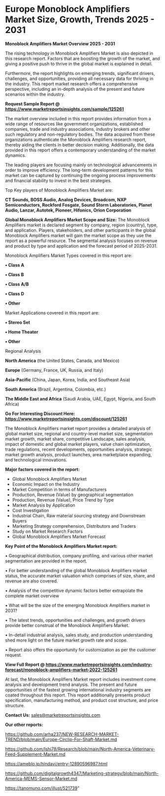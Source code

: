 # Europe Monoblock Amplifiers Market Size, Growth, Trends 2025 - 2031

<Strong> Monoblock Amplifiers Market Overview 2025 - 2031</strong>

The rising technology in Monoblock Amplifiers Market is also depicted in this research report. Factors that are boosting the growth of the market, and giving a positive push to thrive in the global market is explained in detail.

Furthermore, the report highlights on emerging trends, significant drivers, challenges, and opportunities, providing all necessary data for thriving in the industry. This report market research offers a comprehensive perspective, including an in-depth analysis of the present and future scenarios within the industry.

<strong>Request Sample Report @ <a href=https://www.marketreportsinsights.com/sample/125261>https://www.marketreportsinsights.com/sample/125261</a></strong>

The market overview included in this report provides information from a wide range of resources like government organizations, established companies, trade and industry associations, industry brokers and other such regulatory and non-regulatory bodies. The data acquired from these organizations authenticate the Monoblock Amplifiers research report, thereby aiding the clients in better decision making. Additionally, the data provided in this report offers a contemporary understanding of the market dynamics.

The leading players are focusing mainly on technological advancements in order to improve efficiency. The long-term development patterns for this market can be captured by continuing the ongoing process improvements and financial stability to invest in the best strategies.

Top Key players of Monoblock Amplifiers Market are:

<strong>CT Sounds, BOSS Audio, Analog Devices, Broadcom, NXP Semiconductors, Rockford Fosgate, Sound Storm Laboratories, Planet Audio, Lanzar, Autotek, Pioneer, Hifonics, Orion Corporation</strong>

<strong><b>Global Monoblock Amplifiers Market Scope and Size:</b></strong>
The Monoblock Amplifiers market is declared segment by company, region (country), type, and application. Players, stakeholders, and other participants in the global Monoblock Amplifiers market will gain the market scope as they use the report as a powerful resource. The segmental analysis focuses on revenue and product by type and application and the forecast period of 2025-2031.

Monoblock Amplifiers Market Types covered in this report are:

<strong>• Class A

• Class B

• Class A/B

• Class D

• Other</strong>

Market Applications covered in this report are:

<strong>• Stereo Set

• Home Theater

• Other</strong> 

Regional Analysis

<strong>North America</strong> (the United States, Canada, and Mexico)

<strong>Europe</strong> (Germany, France, UK, Russia, and Italy)

<strong>Asia-Pacific</strong> (China, Japan, Korea, India, and Southeast Asia)

<strong>South America</strong> (Brazil, Argentina, Colombia, etc.)

<strong>The Middle East and Africa</strong> (Saudi Arabia, UAE, Egypt, Nigeria, and South Africa)

<strong>Go For Interesting Discount Here: <a href=https://www.marketreportsinsights.com/discount/125261>https://www.marketreportsinsights.com/discount/125261</a></strong>

The Monoblock Amplifiers market report provides a detailed analysis of global market size, regional and country-level market size, segmentation market growth, market share, competitive Landscape, sales analysis, impact of domestic and global market players, value chain optimization, trade regulations, recent developments, opportunities analysis, strategic market growth analysis, product launches, area marketplace expanding, and technological innovations.

<strong><b>Major factors covered in the report:</b></strong>
<ul>
  <li>Global Monoblock Amplifiers Market </li>
  <li>Economic Impact on the Industry</li>
  <li>Market Competition in terms of Manufacturers</li>
  <li>Production, Revenue (Value) by geographical segmentation</li>
  <li>Production, Revenue (Value), Price Trend by Type</li>
  <li>Market Analysis by Application</li>
  <li>Cost Investigation</li>
  <li>Industrial Chain, Raw material sourcing strategy and Downstream Buyers</li>
  <li>Marketing Strategy comprehension, Distributors and Traders</li>
  <li>Study on Market Research Factors</li>
  <li>Global Monoblock Amplifiers Market Forecast</li>
</ul>

<strong><b>Key Point of the Monoblock Amplifiers Market report:</b></strong>

• Geographical distribution, company profiling, and various other market segmentation are provided in the report.

• For better understanding of the global Monoblock Amplifiers market status, the accurate market valuation which comprises of size, share, and revenue are also covered.

• Analysis of the competitive dynamic factors better extrapolate the complete market overview

• What will be the size of the emerging Monoblock Amplifiers market in 2031?

• The latest trends, opportunities and challenges, and growth drivers provide better construal of the Monoblock Amplifiers Market.

• In-detail industrial analysis, sales study, and production understanding shed more light on the future market growth rate and scope.

• Report also offers the opportunity for customization as per the customer request.

<strong><b>View Full Report @ <a href=https://www.marketreportsinsights.com/industry-forecast/monoblock-amplifiers-market-2022-125261>https://www.marketreportsinsights.com/industry-forecast/monoblock-amplifiers-market-2022-125261</a></b></strong>


At last, the Monoblock Amplifiers Market report includes investment come analysis and development trend analysis. The present and future opportunities of the fastest growing international industry segments are coated throughout this report. This report additionally presents product specification, manufacturing method, and product cost structure, and price structure.

<strong>Contact Us:</strong>
sales@marketreportsinsights.com

<strong>Our other reports:</strong>

<a href=https://github.com/arha237/NEW-RESEARCH-MARKET-TREND/blob/main/Europe-Circlip-For-Shaft-Market.md>https://github.com/arha237/NEW-RESEARCH-MARKET-TREND/blob/main/Europe-Circlip-For-Shaft-Market.md</a>

<a href=https://github.com/Ishi78/Research/blob/main/North-America-Veterinary-Feed-Supplement-Market.md>https://github.com/Ishi78/Research/blob/main/North-America-Veterinary-Feed-Supplement-Market.md</a>

<a href=https://ameblo.jp/hindavi/entry-12890596987.html>https://ameblo.jp/hindavi/entry-12890596987.html</a>

<a href=https://github.com/digitalgrowth4347/Marketing-strategy/blob/main/North-America-MEMS-Sensor-Market.md>https://github.com/digitalgrowth4347/Marketing-strategy/blob/main/North-America-MEMS-Sensor-Market.md</a>

<a href=https://tanomuno.com/illust/521739>https://tanomuno.com/illust/521739</a>"
